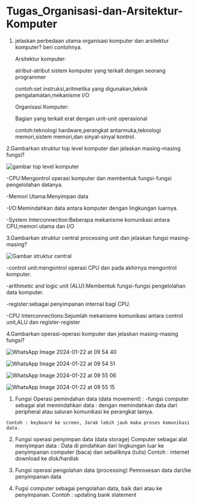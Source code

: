 # Tugas_Organisasi-dan-Arsitektur-Komputer
1. jelaskan perbedaan utama organisasi komputer dan arsitektur komputer?
   beri contohnya.

   Arsitektur komputer: 

   atribut-atribut sistem komputer yang terkait dengan seorang programmer

   contoh:set instruksi,aritmetika yang digunakan,teknik pengalamatan,mekanisme I/O

   Organisasi Komputer: 

   Bagian yang terkait erat dengan unit-unit operasional

   contoh:teknologi hardware,perangkat antarmuka,teknologi memori,sistem memori,dan sinyal-sinyal kontrol.


2.Gambarkan struktur top level komputer dan jelaskan masing-masing fungsi?
   
![gambar top level komputer](https://github.com/Raihangaming05/Tugas_Organisasi-dan-Arsitektur-Data/assets/152851590/02f204a0-9a6a-4962-abb9-9c0b6935821b)

-CPU:Mengontrol operasi komputer dan membentuk fungsi-fungsi pengelolahan datanya.

-Memori Utama:Menyimpan data

-I/O:Memindahkan data antara komputer dengan lingkungan luarnya.

-System Interconnection:Beberapa mekanisme komunikasi  antara CPU,memori utama dan I/O

3.Gambarkan struktur central processing unit dan jelaskan fungsi masing-masing?
   
![Gambar struktur central](https://github.com/Raihangaming05/Tugas_Organisasi-dan-Arsitektur-Data/assets/152851590/20cb0fdf-b060-45ab-9cfa-247f4880cc3c)

-control unit:mengontrol operasi CPU dan pada akhirnya mengontrol komputer.

-arithmetic and logic unit (ALU):Membentuk fungsi-fungsi pengelolahan data komputer.

-register:sebagai penyimpanan internal bagi CPU.

-CPU Interconnections:Sejumlah mekanisme komunikasi antara control unit,ALU dan register-register
 
 
 4.Gambarkan operasi-operasi komputer dan jelaskan masing-masing fungsi?
 
 ![WhatsApp Image 2024-01-22 at 09 54 40](https://github.com/Raihangaming05/Tugas_Organisasi-dan-Arsitektur-Data/assets/152851590/ed8c74a7-f414-494d-9b10-4a41433f0905)
 
 ![WhatsApp Image 2024-01-22 at 09 54 51](https://github.com/Raihangaming05/Tugas_Organisasi-dan-Arsitektur-Data/assets/152851590/b68b7288-06dd-44a4-80d1-b80074ecf65c)
 
 ![WhatsApp Image 2024-01-22 at 09 55 06](https://github.com/Raihangaming05/Tugas_Organisasi-dan-Arsitektur-Data/assets/152851590/74095ded-029e-4a2d-b9e2-79e6f364c6cd)
 
 ![WhatsApp Image 2024-01-22 at 09 55 15](https://github.com/Raihangaming05/Tugas_Organisasi-dan-Arsitektur-Data/assets/152851590/0dd5b4d1-4e0e-4386-bef7-2c34c1669723)

 1.  Fungsi Operasi pemindahan data (data movement) :
   -fungsi computer sebagai alat memindahkan data : dengan memindahkan data dari peripheral atau saluran komunikasi ke perangkat lainya.

    Contoh : keyboard ke screen, Jarak lebih jauh maka proses komunikasi data.
 
 2.  Fungsi operasi penyimpan data (data storage)
   Computer sebagai alat menyimpan data :
   Data di pindahkan dari lingkungan luar ke penyimpanan computer (baca) dan sebaliknya (tulis)
   Contoh : internet download ke disk/hardisk
 
 3.  Fungsi operasi pengolahan data (processing)
     Pemrosesan data dari/ke penyimpanan data 
 
 4.  Fugsi computer sebagai pengolahan data, baik dari atau ke penyimpanan.
     Contoh : updating bank statement




   
  
  
     



